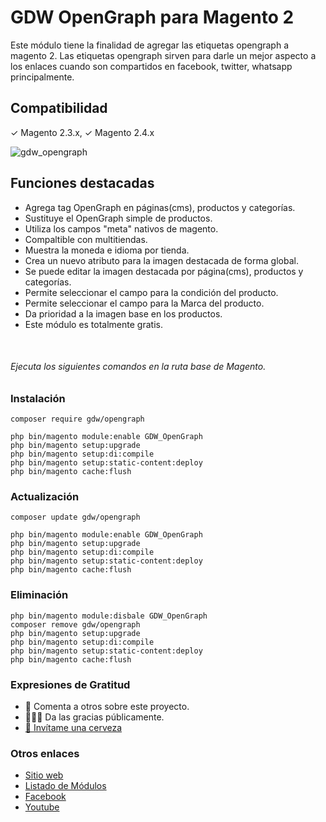 # GDW OpenGraph para Magento 2
Este módulo tiene la finalidad de agregar las etiquetas opengraph a magento 2.
Las etiquetas opengraph sirven para darle un mejor aspecto a los enlaces cuando son compartidos en facebook, twitter, whatsapp principalmente.
## Compatibilidad
✓ Magento 2.3.x, ✓ Magento 2.4.x

![gdw_opengraph](https://gestiondigitalweb.com/github_assets/gdw_opengraph/gdw_open_graph_base.png)

## Funciones destacadas
* Agrega tag OpenGraph en páginas(cms), productos y categorías.
* Sustituye el OpenGraph simple de productos.
* Utiliza los campos "meta" nativos de magento.
* Compaltible con multitiendas.
* Muestra la moneda e idioma por tienda.
* Crea un nuevo atributo para la imagen destacada de forma global.
* Se puede editar la imagen destacada por página(cms), productos y categorías.
* Permite seleccionar el campo para la condición del producto.
* Permite seleccionar el campo para la Marca del producto.
* Da prioridad a la imagen base en los productos.
* Este módulo es totalmente gratis.
<br/>

###### Ejecuta los siguientes comandos en la ruta base de Magento.

### Instalación

```
composer require gdw/opengraph

php bin/magento module:enable GDW_OpenGraph
php bin/magento setup:upgrade
php bin/magento setup:di:compile
php bin/magento setup:static-content:deploy
php bin/magento cache:flush
```

### Actualización

```
composer update gdw/opengraph

php bin/magento module:enable GDW_OpenGraph
php bin/magento setup:upgrade
php bin/magento setup:di:compile
php bin/magento setup:static-content:deploy
php bin/magento cache:flush
```

### Eliminación

```
php bin/magento module:disbale GDW_OpenGraph
composer remove gdw/opengraph
php bin/magento setup:upgrade
php bin/magento setup:di:compile
php bin/magento setup:static-content:deploy
php bin/magento cache:flush
```

### Expresiones de Gratitud

* 📢 Comenta a otros sobre este proyecto.
* 👨🏽‍💻 Da las gracias públicamente.
* [🍺 Invítame una cerveza](https://www.paypal.me/gestiondigitalweb)


### Otros enlaces

* [ Sitio web](https://gdw.mx/?utm_source=github&utm_medium=gdw&utm_campaign=opengraph&utm_id=link)
* [Listado de Módulos](https://gdw.mx/modulos/)
* [Facebook](https://www.facebook.com/GestionDigitalWeb)
* [Youtube](https://www.youtube.com/c/Gestiondigitalweb)